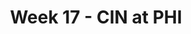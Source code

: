 ---
layout: game
title: Week 17 - CIN at PHI
season: 2004
game_id: 2004_17_CIN_PHI
away_team: CIN
home_team: PHI
---